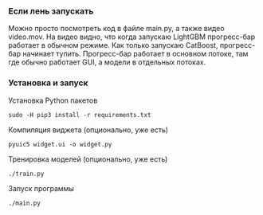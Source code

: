 ### Если лень запускать
Можно просто посмотреть код в файле main.py, а также видео video.mov.
На видео видно, что когда запускаю LightGBM прогресс-бар работает в обычном режиме.
Как только запускаю CatBoost, прогресс-бар начинает тупить.
Прогресс-бар работает в основном потоке, там где обычно работает GUI, а модели в отдельных потоках.


### Установка и запуск

Установка Python пакетов
```
sudo -H pip3 install -r requirements.txt
```

Компиляция виджета (опционально, уже есть)
```
pyuic5 widget.ui -o widget.py
```

Тренировка моделей (опционально, уже есть)
```
./train.py
```

Запуск программы
```
./main.py
```

